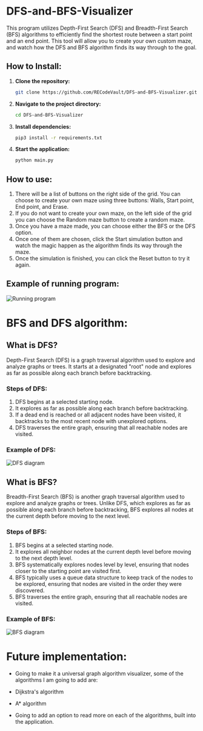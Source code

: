 ﻿# DFS-and-BFS-Visualizer

This program utilizes Depth-First Search (DFS) and Breadth-First Search (BFS) algorithms to efficiently find the shortest route between a start point and an end point. This tool will allow you to create your own custom maze, and watch how the DFS and BFS algorithm finds its way through to the goal.

## How to Install:

1. **Clone the repository:**
    ```bash
    git clone https://github.com/RECodeVault/DFS-and-BFS-Visualizer.git
    ```

2. **Navigate to the project directory:**
    ```bash
    cd DFS-and-BFS-Visualizer
    ```
    
3. **Install dependencies:**
    ```bash
    pip3 install -r requirements.txt
    ```

4. **Start the application:**
    ```bash
    python main.py
    ```

## How to use:
1. There will be a list of buttons on the right side of the grid. You can choose to create your own maze using three buttons: Walls, Start point, End point, and Erase.
2. If you do not want to create your own maze, on the left side of the grid you can choose the Random maze button to create a random maze.
3. Once you have a maze made, you can choose either the BFS or the DFS option.
4. Once one of them are chosen, click the Start simulation button and watch the magic happen as the algorithm finds its way through the maze.
5. Once the simulation is finished, you can click the Reset button to try it again.

## Example of running program:
![Running program](https://media.giphy.com/media/v1.Y2lkPTc5MGI3NjExdHg2ZjkwcDloaDNydjBqOG41em0zOWV2Z3p1MHdkMTZkeG5sZHhncyZlcD12MV9pbnRlcm5hbF9naWZfYnlfaWQmY3Q9Zw/johDPMB69vTtQt4O5L/giphy.gif)

# BFS and DFS algorithm:

## What is DFS?

Depth-First Search (DFS) is a graph traversal algorithm used to explore and analyze graphs or trees. It starts at a designated "root" node and explores as far as possible along each branch before backtracking.

### Steps of DFS:

1. DFS begins at a selected starting node.
2. It explores as far as possible along each branch before backtracking.
3. If a dead end is reached or all adjacent nodes have been visited, it backtracks to the most recent node with unexplored options.
4. DFS traverses the entire graph, ensuring that all reachable nodes are visited.

### Example of DFS:
![DFS diagram](https://www.interviewbit.com/blog/wp-content/uploads/2021/12/DFS-Algorithm-800x620.png)


## What is BFS?

Breadth-First Search (BFS) is another graph traversal algorithm used to explore and analyze graphs or trees. Unlike DFS, which explores as far as possible along each branch before backtracking, BFS explores all nodes at the current depth before moving to the next level.

### Steps of BFS:

1. BFS begins at a selected starting node.
2. It explores all neighbor nodes at the current depth level before moving to the next depth level.
3. BFS systematically explores nodes level by level, ensuring that nodes closer to the starting point are visited first.
4. BFS typically uses a queue data structure to keep track of the nodes to be explored, ensuring that nodes are visited in the order they were discovered.
5. BFS traverses the entire graph, ensuring that all reachable nodes are visited.

### Example of BFS:
![BFS diagram](https://cdn.hackr.io/uploads/posts/attachments/41Y3Tl3kaPqGDVBPKFjJ1dYYrA33iss48iMklm7h.png)

# Future implementation:

- Going to make it a universal graph algorithm visualizer, some of the algorithms I am going to add are:
- Dijkstra's algorithm
- A* algorithm

- Going to add an option to read more on each of the algorithms, built into the application.
